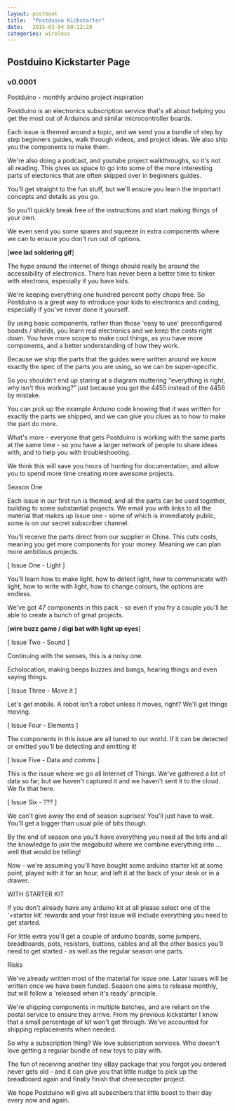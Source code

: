 ```yaml
---
layout: postboot
title:  "Postduino Kickstarter"
date:   2015-03-04 08:12:28
categories: wireless 
---
```


## Postduino Kickstarter Page
### v0.0001

Postduino - monthly arduino project inspiration
 
Postduino is an electronics subscription service that's all about helping you get the most out of Arduinos and similar microcontroller boards.

Each issue is themed around a topic, and we send you a bundle of step by step beginners guides, walk through videos, and project ideas. We also ship you the components to make them.
 
We're also doing a podcast, and youtube project walkthroughs, so it's not all reading. This gives us space to go into some of the more interesting parts of electonics that are often skipped over in beginners guides.

You'll get straight to the fun stuff, but we'll ensure you learn the important concepts and details as you go. 

So you'll quickly break free of the instructions and start making things of your own.  

We even send you some spares and squeeze in extra components where we can to ensure you don't run out of options.

[**wee lad soldering gif**]

The hype around the internet of things should really be around the accessibility of electronics. There has never been a better time to tinker with electrons, especially if you have kids.

We're keeping everything one hundred percent potty chops free. So Postduino is a great way to introduce your kids to electronics and coding, especially if you've never done it yourself.
 
By using basic components, rather than those 'easy to use' preconfigured boards / shields, you learn real electronics and we keep the costs right down. You have more scope to make cool things, as you have more components, and a better understanding of how they work.

Because we ship the parts that the guides were written around we know exactly the spec of the parts you are using, so we can be super-specific. 

So you shouldn't end up staring at a diagram muttering "everything is right, why isn't this working?" just because you got the 4455 instead of the 4456 by mistake. 

You can pick up the example Arduino code knowing that it was written for exactly the parts we shipped, and we can give you clues as to how to make the part do more. 

What's more - everyone that gets Postduino is working with the same parts at the same time - so you have a larger network of people to share ideas with, and to help you with troubleshooting.
 
We think this will save you hours of hunting for documentation, and allow you to spend more time creating more awesome projects.

Season One

Each issue in our first run is themed, and all the parts can be used together, building to some substantial projects. We email you with links to all the material that makes up issue one - some of which is immediately public, some is on our secret subscriber channel.

You'll receive the parts direct from our supplier in China. This cuts costs, meaning you get more components for your money. Meaning we can plan more ambitious projects. 

[ Issue One - Light ]

You'll learn how to make light, how to detect light, how to communicate with light, how to write with light, how to change colours, the options are endless. 

We've got 47 components in this pack - so even if you fry a couple you'll be able to create a bunch of great projects.

[**wire buzz game / digi bat with light up eyes**]

[ Issue Two - Sound ]

Continuing with the senses, this is a noisy one. 

Echolocation, making beeps buzzes and bangs, hearing things and even saying things.   

[ Issue Three - Move it ]

Let's get mobile. A robot isn't a robot unless it moves, right? We'll get things moving. 

[ Issue Four - Elements ]

The components in this issue are all tuned to our world. If it can be detected or emitted you'll be detecting and emitting it!

[ Issue Five - Data and comms ]

This is the issue where we go all Internet of Things. We've gathered a lot of data so far, but we haven't captured it and we haven't sent it to the cloud. We fix that here.  
 
[ Issue Six - ??? ] 

We can't give away the end of season suprises! You'll just have to wait. You'll get a bigger than usual pile of bits though.

By the end of season one you'll have everything you need all the bits and all the knowledge to join the megabuild where we combine everything into ... well that would be telling!
  
Now - we're assuming you'll have bought some arduino starter kit at some point, played with it for an hour, and left it at the back of your desk or in a drawer.

WITH STARTER KIT

If you don't already have any arduino kit at all please select one of the '+starter kit' rewards and your first issue will include everything you need to get started. 

For little extra you'll get a couple of arduino boards, some jumpers, breadboards, pots, resistors, buttons, cables and all the other basics you'll need to get started - as well as the regular season one parts.


Risks 

We've already written most of the material for issue one. Later issues will be written once we have been funded. Season one aims to release monthly, but will follow a 'released when it's ready' principle.

We're shipping components in multiple batches, and are reliant on the postal service to ensure they arrive. From my previous kickstarter I know that a small percentage of kit won't get through. We've accounted for shipping replacements when needed.

So why a subscription thing? We love subscription services. Who doesn't love getting a regular bundle of new toys to play with. 
 
The fun of receiving another tiny eBay package that you forgot you ordered never gets old - and it can give you that little nudge to pick up the breadboard again and finally finish that cheesecopter project.  

We hope Postduino will give all subscribers that little boost to their day every now and again. 
 
 